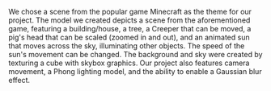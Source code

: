 We chose a scene from the popular game Minecraft as the theme for our project.
The model we created depicts a scene from the aforementioned game, featuring a building/house, a tree,
a Creeper that can be moved, a pig's head that can be scaled (zoomed in and out), 
and an animated sun that moves across the sky, illuminating other objects. The speed of the sun's movement can be changed.
The background and sky were created by texturing a cube with skybox graphics. Our project also features camera movement, 
a Phong lighting model, and the ability to enable a Gaussian blur effect.
